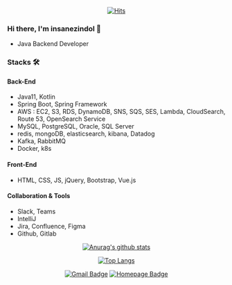 <div align=center>

[![Hits](https://hits.seeyoufarm.com/api/count/incr/badge.svg?url=https%3A%2F%2Fgithub.com%2Finsanezindol&count_bg=%2379C83D&title_bg=%23525252&icon=spring.svg&icon_color=%2379C83D&title=hits&edge_flat=false)](https://hits.seeyoufarm.com)

</div>

### Hi there, I'm insanezindol 👋
- Java Backend Developer

### Stacks 🛠
#### Back-End
- Java11, Kotlin
- Spring Boot, Spring Framework
- AWS : EC2, S3, RDS, DynamoDB, SNS, SQS, SES, Lambda, CloudSearch, Route 53, OpenSearch Service
- MySQL, PostgreSQL, Oracle, SQL Server
- redis, mongoDB, elasticsearch, kibana, Datadog
- Kafka, RabbitMQ
- Docker, k8s

#### Front-End
- HTML, CSS, JS, jQuery, Bootstrap, Vue.js

#### Collaboration & Tools
- Slack, Teams
- IntelliJ
- Jira, Confluence, Figma
- Github, Gitlab


<div align=center>

[![Anurag's github stats](https://github-readme-stats.vercel.app/api?username=insanezindol&show_icons=true&theme=dracula&hide=prs,contribs)](https://github.com/anuraghazra/github-readme-stats)

[![Top Langs](https://github-readme-stats.vercel.app/api/top-langs/?username=insanezindol&layout=compact&hide=javascript)](https://github.com/anuraghazra/github-readme-stats)

[![Gmail Badge](https://img.shields.io/badge/-Gmail-d14836?style=flat-square&logo=Gmail&logoColor=white&link=mailto:leejinhyung90@gmail.com)](mailto:leejinhyung90@gmail.com)
[![Homepage Badge](https://img.shields.io/badge/-Homepage-brightgreen?style=flat-square&logo=Google-Chrome&logoColor=white&link=https://velog.io/@insanezindol)](https://velog.io/@insanezindol)

</div>
